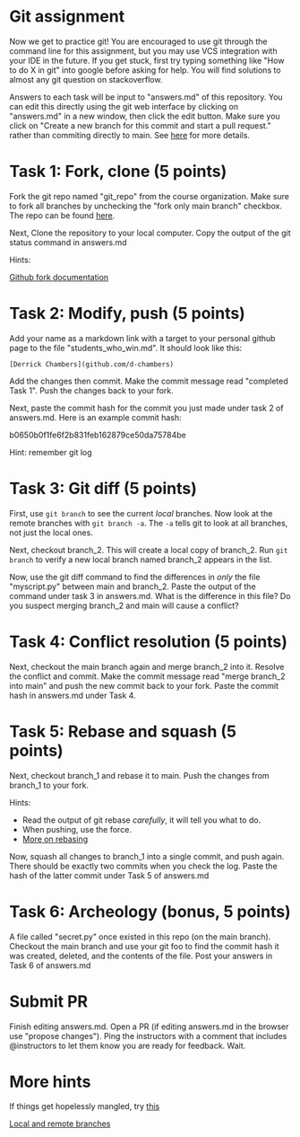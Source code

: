 # Git assignment

Now we get to practice git! You are encouraged to use git through the command line for this assignment,
but you may use VCS integration with your IDE in the future. If you get stuck, first try typing
something like "How to do X in git" into google before asking for help. You will find solutions to
almost any git question on stackoverflow.

Answers to each task will be input to "answers.md" of this repository. You can edit this directly using
the git web interface by clicking on "answers.md" in a new window, then click the edit button. Make sure
you click on "Create a new branch for this commit and start a pull request." rather than commiting directly
to main. See
[here](https://docs.github.com/en/repositories/working-with-files/managing-files/editing-files) for more
details.

# Task 1: Fork, clone (5 points)

Fork the git repo named "git_repo" from the course organization. Make sure to fork all branches by unchecking
the "fork only main branch" checkbox. The repo can be found [here](https://github.com/opensourcecourse/git_repo).

Next, Clone the repository to your local computer. Copy the output of the git status command in answers.md

Hints:

[Github fork documentation](https://docs.github.com/en/get-started/quickstart/fork-a-repo)


# Task 2: Modify, push (5 points)

Add your name as a markdown link with a target to your personal github page to the file "students_who_win.md".
It should look like this:

```
[Derrick Chambers](github.com/d-chambers)
```

Add the changes then commit. Make the commit message read "completed Task 1". Push the changes back 
to your fork. 

Next, paste the commit hash for the commit you just made under task 2 of answers.md. Here is an example commit hash:

b0650b0f1fe6f2b831feb162879ce50da75784be

Hint: remember git log

# Task 3: Git diff (5 points)

First, use `git branch` to see the current *local* branches. Now look at the remote branches with `git branch -a`.
The `-a` tells git to look at all branches, not just the local ones. 

Next, checkout branch_2. This will create a local copy of branch_2. Run `git branch` to verify a new local branch
named branch_2 appears in the list.

Now, use the git diff command to find the differences in *only* the file "myscript.py" between main and branch_2.
Paste the output of the command under task 3 in answers.md. What is the difference in this file? Do you suspect
merging branch_2 and main will cause a conflict? 


# Task 4: Conflict resolution (5 points) 

Next, checkout the main branch again and merge branch_2 into it. Resolve the conflict and commit. Make the commit
message read "merge branch_2 into main" and push the new commit back to your fork. Paste the commit hash in answers.md
under Task 4.

# Task 5: Rebase and squash (5 points)

Next, checkout branch_1 and rebase it to main. Push the changes from branch_1 to your fork.

Hints:
 - Read the output of git rebase *carefully*, it will tell you what to do.
 - When pushing, use the force.
 - [More on rebasing](https://stackoverflow.com/a/11566503/3645626)

Now, squash all changes to branch_1 into a single commit, and push again. There should be exactly two
commits when you check the log. Paste the hash of the latter commit under Task 5 of answers.md

# Task 6: Archeology (bonus, 5 points)

A file called "secret.py" once existed in this repo (on the main branch). Checkout the main branch and use your git foo to find the commit hash it was created,
deleted, and the contents of the file. Post your answers in Task 6 of answers.md

# Submit PR

Finish editing answers.md. Open a PR (if editing answers.md in the browser use "propose changes"). Ping the instructors with a comment that includes @instructors to let them know
you are ready for feedback. Wait. 

# More hints

If things get hopelessly mangled, try [this](https://xkcd.com/1597/)

[Local and remote branches](https://stackoverflow.com/a/72156/3645626)

